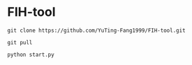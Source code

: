 # FIH-tool
```
git clone https://github.com/YuTing-Fang1999/FIH-tool.git
```
```
git pull
```
```
python start.py
```
